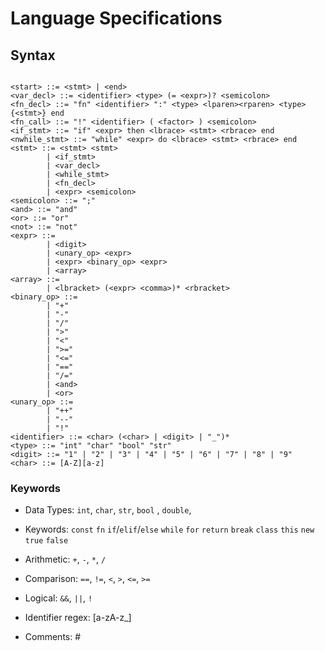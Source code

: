 # Language Specifications

## Syntax

```

<start> ::= <stmt> | <end>
<var_decl> ::= <identifier> <type> (= <expr>)? <semicolon>
<fn_decl> ::= "fn" <identifier> ":" <type> <lparen><rparen> <type> {<stmt>} end
<fn_call> ::= "!" <identifier> ( <factor> ) <semicolon>
<if_stmt> ::= "if" <expr> then <lbrace> <stmt> <rbrace> end
<nwhile_stmt> ::= "while" <expr> do <lbrace> <stmt> <rbrace> end
<stmt> ::= <stmt> <stmt>
        | <if_stmt>
        | <var_decl>
        | <while_stmt>
        | <fn_decl>
        | <expr> <semicolon>
<semicolon> ::= ";"
<and> ::= "and"
<or> ::= "or"
<not> ::= "not"
<expr> ::=
        | <digit>
        | <unary_op> <expr>
        | <expr> <binary_op> <expr>
        | <array>
<array> ::=
        | <lbracket> (<expr> <comma>)* <rbracket>
<binary_op> ::=
        | "+"
        | "-"
        | "/"
        | ">"
        | "<"
        | ">="
        | "<="
        | "=="
        | "/="
        | <and>
        | <or>
<unary_op> ::=
        | "++"
        | "--"
        | "!"
<identifier> ::= <char> (<char> | <digit> | "_")*
<type> ::= "int" "char" "bool" "str"
<digit> ::= "1" | "2" | "3" | "4" | "5" | "6" | "7" | "8" | "9"
<char> ::= [A-Z][a-z]

```

### Keywords

- Data Types: `int`, `char`, `str`, `bool` , `double`,

- Keywords:
  `const` `fn` `if`/`elif`/`else`
  `while` `for` `return`
  `break`
  `class` `this` `new`
  `true` `false`

- Arithmetic: `+`, `-`, `*`, `/`
- Comparison: `==`, `!=`, `<`, `>`, `<=`, `>=`
- Logical: `&&`, `||`, `!`

- Identifier regex: [a-zA-z_]

- Comments: #
